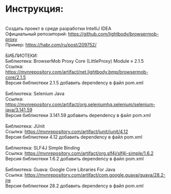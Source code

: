 # Инструкция:
<br>Создать проект в среде разработки IntelliJ IDEA
<br>Официальный репозиторий: https://github.com/lightbody/browsermob-proxy
<br>Пример: https://habr.com/ru/post/209752/
<br>
<br>БИБЛИОТЕКИ:
<br>Библиотека: BrowserMob Proxy Core (LittleProxy) Module » 2.1.5
<br>Ссылка: https://mvnrepository.com/artifact/net.lightbody.bmp/browsermob-core/2.1.5
<br>Версия библиотеки 2.1.5 добавить dependency в файл pom.xml
<br>
<br>Библиотека: Selenium Java
<br>Ссылка: https://mvnrepository.com/artifact/org.seleniumhq.selenium/selenium-java/3.141.59
<br>Версия библиотеки 3.141.59 добавить dependency в файл pom.xml
<br>
<br>Библиотека: JUnit
<br>Ссылка: https://mvnrepository.com/artifact/junit/junit/4.12
<br>Версия библиотеки 4.12 добавить dependency в файл pom.xml
<br>
<br>Библиотека: SLF4J Simple Binding 
<br>Ссылка: https://mvnrepository.com/artifact/org.slf4j/slf4j-simple/1.6.2
<br>Версия библиотеки 1.6.2 добавить dependency в файл pom.xml
<br>
<br>Библиотека: Guava: Google Core Libraries For Java 
<br>Ссылка: https://mvnrepository.com/artifact/com.google.guava/guava/28.2-jre
<br>Версия библиотеки 28.2 добавить dependency в файл pom.xml
<br>